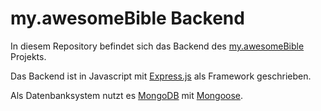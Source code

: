 # my.awesomeBible Backend
In diesem Repository befindet sich das Backend des [my.awesomeBible](https://codeberg.org/awesomebible/my-frontend) Projekts.

Das Backend ist in Javascript mit [Express.js](https://expressjs.com) als Framework geschrieben.

Als Datenbanksystem nutzt es [MongoDB](https://www.mongodb.com/) mit [Mongoose](https://mongoosejs.com/).